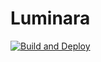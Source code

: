 # Luminara
[![Build and Deploy](https://github.com/Spector-Studios/luminara/actions/workflows/build.yml/badge.svg)](https://github.com/Spector-Studios/luminara/actions/workflows/build.yml)
